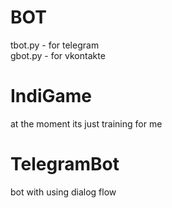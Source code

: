 # BOT
  tbot.py - for telegram<br>
  gbot.py - for vkontakte

# IndiGame
  at the moment its just training for me
 
 # TelegramBot
  bot with using dialog flow
